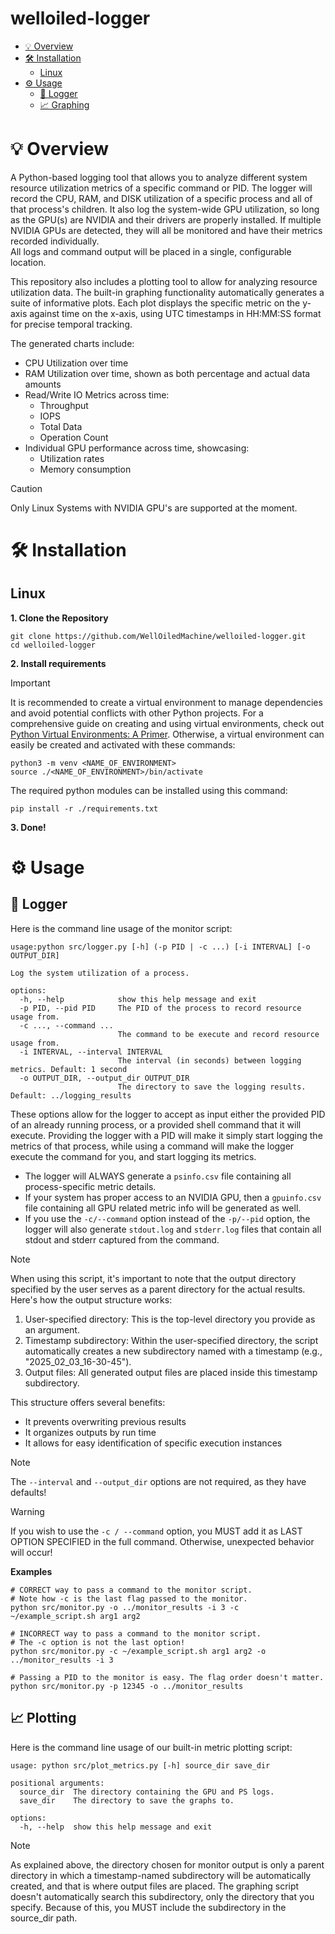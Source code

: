 # welloiled-logger
- [💡 Overview](#-overview)
- [🛠️ Installation](#%EF%B8%8F-installation)
  - [Linux](#linux)
- [⚙️ Usage](#-usage)
  - [📝 Logger](#-logger)
  - [📈 Graphing](#-graphing)
# 💡 Overview
A Python-based logging tool that allows you to analyze different system resource utilization metrics of a specific command or PID.
The logger will record the CPU, RAM, and DISK utilization of a specific process and all of that process's children. It also log the system-wide GPU utilization, so long as the GPU(s) are NVIDIA and their drivers are properly installed. If multiple NVIDIA GPUs are detected,
they will all be monitored and have their metrics recorded individually.  
All logs and command output will be placed in a single, configurable location.

This repository also includes a plotting tool to allow for analyzing resource utilization data. The built-in graphing functionality automatically generates a suite of informative plots. Each plot displays the specific metric on the y-axis against time on the x-axis, using UTC timestamps in HH:MM:SS format for precise temporal tracking.

The generated charts include:
* CPU Utilization over time
* RAM Utilization over time, shown as both percentage and actual data amounts
* Read/Write IO Metrics across time:
  * Throughput
  * IOPS
  * Total Data
  * Operation Count
* Individual GPU performance across time, showcasing:
  * Utilization rates
  * Memory consumption


> [!CAUTION]
> Only Linux Systems with NVIDIA GPU's are supported at the moment.

# 🛠️ Installation
## Linux

**1. Clone the Repository**
```
git clone https://github.com/WellOiledMachine/welloiled-logger.git
cd welloiled-logger
```
**2. Install requirements**
> [!IMPORTANT]  
> It is recommended to create a virtual environment to manage dependencies and avoid potential conflicts with other Python projects. For a comprehensive guide on creating and using virtual environments, check out [Python Virtual Environments: A Primer](https://realpython.com/python-virtual-environments-a-primer/). Otherwise, a virtual environment can easily be created and activated with these commands:
> ```
> python3 -m venv <NAME_OF_ENVIRONMENT>
> source ./<NAME_OF_ENVIRONMENT>/bin/activate
> ```
The required python modules can be installed using this command:
```
pip install -r ./requirements.txt
```
**3. Done!**

# ⚙️ Usage
## 📝 Logger
Here is the command line usage of the monitor script:
```
usage:python src/logger.py [-h] (-p PID | -c ...) [-i INTERVAL] [-o OUTPUT_DIR]

Log the system utilization of a process.

options:
  -h, --help            show this help message and exit
  -p PID, --pid PID     The PID of the process to record resource usage from.
  -c ..., --command ...
                        The command to be execute and record resource usage from.
  -i INTERVAL, --interval INTERVAL
                        The interval (in seconds) between logging metrics. Default: 1 second
  -o OUTPUT_DIR, --output_dir OUTPUT_DIR
                        The directory to save the logging results. Default: ../logging_results
```

These options allow for the logger to accept as input either the provided PID of an already running process, or a provided shell command that it will execute. Providing the logger with a PID will make it simply start logging the metrics of that process, while using a command will make the logger execute the command for you, and start logging its metrics.

* The logger will ALWAYS generate a `psinfo.csv` file containing all process-specific metric details.
* If your system has proper access to an NVIDIA GPU, then a `gpuinfo.csv` file containing all GPU related metric info will be generated as well.
* If you use the `-c/--command` option instead of the `-p/--pid` option, the logger will also generate `stdout.log` and `stderr.log` files that contain all stdout and stderr captured from the command.
 
> [!NOTE]
>When using this script, it's important to note that the output directory specified by the user serves as a parent directory for the actual results.  
>Here's how the output structure works:
>1. User-specified directory: This is the top-level directory you provide as an argument.
>2. Timestamp subdirectory: Within the user-specified directory, the script automatically creates a new subdirectory named with a timestamp (e.g., "2025_02_03_16-30-45").
>3. Output files: All generated output files are placed inside this timestamp subdirectory.  
>
>This structure offers several benefits:
>* It prevents overwriting previous results
>* It organizes outputs by run time
>* It allows for easy identification of specific execution instances

> [!NOTE]
> The `--interval` and `--output_dir` options are not required, as they have defaults!

> [!WARNING]
> If you wish to use the `-c / --command` option, you MUST add it as LAST OPTION SPECIFIED in the full command.
> Otherwise, unexpected behavior will occur!

**Examples**
```
# CORRECT way to pass a command to the monitor script.
# Note how -c is the last flag passed to the monitor.
python src/monitor.py -o ../monitor_results -i 3 -c ~/example_script.sh arg1 arg2

# INCORRECT way to pass a command to the monitor script. 
# The -c option is not the last option!
python src/monitor.py -c ~/example_script.sh arg1 arg2 -o ../monitor_results -i 3

# Passing a PID to the monitor is easy. The flag order doesn't matter.
python src/monitor.py -p 12345 -o ../monitor_results
```

## 📈 Plotting
Here is the command line usage of our built-in metric plotting script:
```
usage: python src/plot_metrics.py [-h] source_dir save_dir

positional arguments:
  source_dir  The directory containing the GPU and PS logs.
  save_dir    The directory to save the graphs to.

options:
  -h, --help  show this help message and exit
```

> [!NOTE]
> As explained above, the directory chosen for monitor output is only a parent directory in which a timestamp-named subdirectory will be automatically created, and that is where output files are placed.
> The graphing script doesn't automatically search this subdirectory, only the directory that you specify. Because of this, you MUST include the subdirectory in the source_dir path.